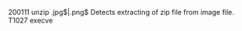 <rule id="200185" level="12">
  <if_sid>200111</if_sid>
  <field name="audit.execve.a0">unzip</field>
  <field name="audit.execve.a1">.jpg$|.png$</field>
  <description>Detects extracting of zip file from image file.</description>
  <mitre><id>T1027</id></mitre>
  <group>execve</group>
</rule>
